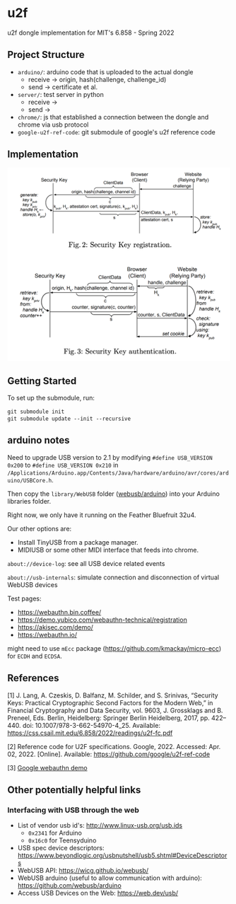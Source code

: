 # u2f

u2f dongle implementation for MIT's 6.858 - Spring 2022

## Project Structure

- `arduino/`: arduino code that is uploaded to the actual dongle
  - receive -> origin, hash(challenge, challenge_id)
  - send -> certificate et al.
- `server/`: test server in python
  - receive ->
  - send ->
- `chrome/`: js that established a connection between the dongle and chrome via usb protocol
- `google-u2f-ref-code`: git submodule of google's u2f reference code

## Implementation

![doc/security_key_flow_diagram.png](doc/security_key_flow_diagram.png)

## Getting Started
To set up the submodule, run:
```
git submodule init
git submodule update --init --recursive
```

## arduino notes

Need to upgrade USB version to 2.1 by modifying `#define USB_VERSION 0x200` to `#define USB_VERSION 0x210` in `/Applications/Arduino.app/Contents/Java/hardware/arduino/avr/cores/arduino/USBCore.h`.

Then copy the `library/WebUSB` folder ([webusb/arduino](https://github.com/webusb/arduino)) into your Arduino libraries folder.

Right now, we only have it running on the Feather Bluefruit 32u4.

Our other options are:
- Install TinyUSB from a package manager.
- MIDIUSB or some other MIDI interface that feeds into chrome.

`about://device-log`: see all USB device related events

`about://usb-internals`: simulate connection and disconnection of virtual WebUSB devices

Test pages:
- https://webauthn.bin.coffee/  
- https://demo.yubico.com/webauthn-technical/registration
- https://akisec.com/demo/
- https://webauthn.io/

might need to use `mEcc` package (https://github.com/kmackay/micro-ecc) for `ECDH` and `ECDSA`.

## References

[1] J. Lang, A. Czeskis, D. Balfanz, M. Schilder, and S. Srinivas, “Security Keys: Practical Cryptographic Second Factors for the Modern Web,” in Financial Cryptography and Data Security, vol. 9603, J. Grossklags and B. Preneel, Eds. Berlin, Heidelberg: Springer Berlin Heidelberg, 2017, pp. 422–440. doi: 10.1007/978-3-662-54970-4_25. Available: https://css.csail.mit.edu/6.858/2022/readings/u2f-fc.pdf

[2] Reference code for U2F specifications. Google, 2022. Accessed: Apr. 02, 2022. [Online]. Available: https://github.com/google/u2f-ref-code

[3] [Google webauthn demo](https://docs.google.com/document/d/1-_zXFtWkRYx2XOF4xijzzV4cAvrsmwzrACuTsANheX8/edit#heading=h.y6jpxdlc0l4q)

## Other potentially helpful links

### Interfacing with USB through the web

- List of vendor usb id's: http://www.linux-usb.org/usb.ids
  - `0x2341` for Arduino
  - `0x16c0` for Teensyduino
- USB spec device descriptors: https://www.beyondlogic.org/usbnutshell/usb5.shtml#DeviceDescriptors
- WebUSB API: https://wicg.github.io/webusb/
- WebUSB arduino (useful to allow communication with arduino): https://github.com/webusb/arduino
- Access USB Devices on the Web: https://web.dev/usb/
